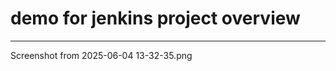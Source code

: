 # demo for jenkins project overview
-----------------------------------

Screenshot from 2025-06-04 13-32-35.png
